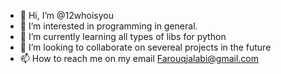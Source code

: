 - 👋 Hi, I’m @12whoisyou
- 👀 I’m interested in programming in general.
- 🌱 I’m currently learning all types of libs for python
- 💞️ I’m looking to collaborate on severeal projects in the future
- 📫 How to reach me on my email Farouqjalabi@gmail.com
